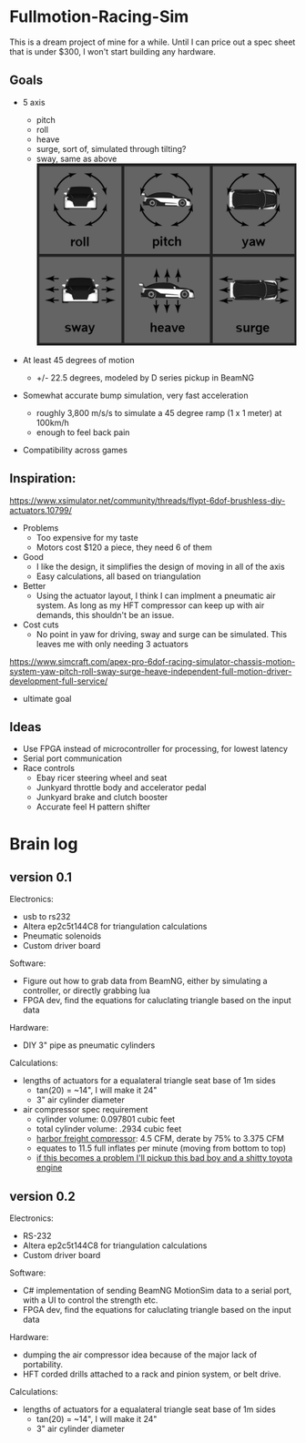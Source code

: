 # Fullmotion-Racing-Sim
This is a dream project of mine for a while. Until I can price out a spec sheet that is under $300, I won't start building any hardware.
## Goals
* 5 axis
  * pitch
  * roll
  * heave
  * surge, sort of, simulated through tilting?
  * sway, same as above
  ![axis](/pics/dof.png)
  
* At least 45 degrees of motion 
  * +/- 22.5 degrees, modeled by D series pickup in BeamNG
   
* Somewhat accurate bump simulation, very fast acceleration
  * roughly 3,800 m/s/s to simulate a 45 degree ramp (1 x 1 meter) at 100km/h
  * enough to feel back pain
   
* Compatibility across games

## Inspiration:
https://www.xsimulator.net/community/threads/flypt-6dof-brushless-diy-actuators.10799/
* Problems
  * Too expensive for my taste
  * Motors cost $120 a piece, they need 6 of them
* Good
  * I like the design, it simplifies the design of moving in all of the axis
  * Easy calculations, all based on triangulation
* Better
  * Using the actuator layout, I think I can implment a pneumatic air system. As long as my HFT compressor can keep up with air demands, this shouldn't be an issue.
* Cost cuts
  * No point in yaw for driving, sway and surge can be simulated. This leaves me with only needing 3 actuators
  
https://www.simcraft.com/apex-pro-6dof-racing-simulator-chassis-motion-system-yaw-pitch-roll-sway-surge-heave-independent-full-motion-driver-development-full-service/
* ultimate goal
## Ideas
* Use FPGA instead of microcontroller for processing, for lowest latency
* Serial port communication
* Race controls
  * Ebay ricer steering wheel and seat
  * Junkyard throttle body and accelerator pedal
  * Junkyard brake and clutch booster
  * Accurate feel H pattern shifter

# Brain log
## version 0.1
Electronics:
* usb to rs232
* Altera ep2c5t144C8 for triangulation calculations
* Pneumatic solenoids
* Custom driver board
 
Software:
* Figure out how to grab data from BeamNG, either by simulating a controller, or directly grabbing lua
* FPGA dev, find the equations for caluclating triangle based on the input data
 
Hardware:
* DIY 3" pipe as pneumatic cylinders
 
Calculations:
* lengths of actuators for a equalateral triangle seat base of 1m sides
  * tan(20) = ~14", I will make it 24"
  * 3" air cylinder diameter
* air compressor spec requirement
  * cylinder volume: 0.097801 cubic feet
  * total cylinder volume: .2934 cubic feet
  * [harbor freight compressor](https://www.harborfreight.com/air-tools-compressors/air-compressors-tanks/8-gallon-2-hp-125-psi-oil-lube-air-compressor-68740.html): 4.5 CFM, derate by 75% to 3.375 CFM
  * equates to 11.5 full inflates per minute (moving from bottom to top)
  * [if this becomes a problem I'll pickup this bad boy and a shitty toyota engine](https://www.harborfreight.com/air-tools-compressors/air-compressors-tanks/145-psi-5-hp-twin-cylinder-air-compressor-pump-67698.html) 
  
## version 0.2
Electronics:
* RS-232
* Altera ep2c5t144C8 for triangulation calculations
* Custom driver board
 
Software:
* C# implementation of sending BeamNG MotionSim data to a serial port, with a UI to control the strength etc.
* FPGA dev, find the equations for caluclating triangle based on the input data
 
Hardware:
* dumping the air compressor idea because of the major lack of portability.
* HFT corded drills attached to a rack and pinion system, or belt drive.
 
Calculations:
* lengths of actuators for a equalateral triangle seat base of 1m sides
  * tan(20) = ~14", I will make it 24"
  * 3" air cylinder diameter


